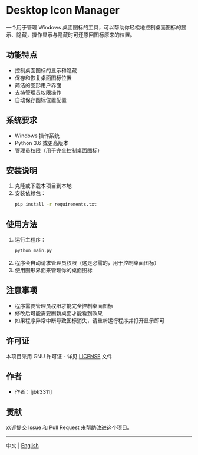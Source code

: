 # Desktop Icon Manager

一个用于管理 Windows 桌面图标的工具，可以帮助你轻松地控制桌面图标的显示、隐藏，操作显示与隐藏时可还原回图标原来的位置。

## 功能特点

- 控制桌面图标的显示和隐藏
- 保存和恢复桌面图标位置
- 简洁的图形用户界面
- 支持管理员权限操作
- 自动保存图标位置配置

## 系统要求

- Windows 操作系统
- Python 3.6 或更高版本
- 管理员权限（用于完全控制桌面图标）

## 安装说明

1. 克隆或下载本项目到本地
2. 安装依赖包：
   ```bash
   pip install -r requirements.txt
   ```

## 使用方法

1. 运行主程序：
   ```bash
   python main.py
   ```
2. 程序会自动请求管理员权限（这是必需的，用于控制桌面图标）
3. 使用图形界面来管理你的桌面图标

## 注意事项

- 程序需要管理员权限才能完全控制桌面图标
- 修改后可能需要刷新桌面才能看到效果
- 如果程序异常中断导致图标消失，请重新运行程序并打开显示即可

## 许可证

本项目采用 GNU 许可证 - 详见 [LICENSE](LICENSE) 文件

## 作者

- 作者：[jbk3311]

## 贡献

欢迎提交 Issue 和 Pull Request 来帮助改进这个项目。

---

中文 | [English](README_EN.md)
